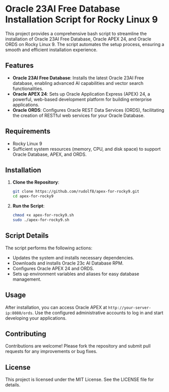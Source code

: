# Oracle 23AI Free Database Installation Script for Rocky Linux 9

This project provides a comprehensive bash script to streamline the installation of Oracle 23AI Free Database, Oracle APEX 24, and Oracle ORDS on Rocky Linux 9. The script automates the setup process, ensuring a smooth and efficient installation experience.

## Features
- **Oracle 23AI Free Database**: Installs the latest Oracle 23AI Free database, enabling advanced AI capabilities and vector search functionalities.
- **Oracle APEX 24**: Sets up Oracle Application Express (APEX) 24, a powerful, web-based development platform for building enterprise applications.
- **Oracle ORDS**: Configures Oracle REST Data Services (ORDS), facilitating the creation of RESTful web services for your Oracle Database.

## Requirements
- Rocky Linux 9
- Sufficient system resources (memory, CPU, and disk space) to support Oracle Database, APEX, and ORDS.

## Installation
1. **Clone the Repository**:
   ```bash
   git clone https://github.com/rudolf8/apex-for-rocky9.git
   cd apex-for-rocky9
   ```

2. **Run the Script**:
   ```bash
   chmod +x apex-for-rocky9.sh
   sudo ./apex-for-rocky9.sh
   ```

## Script Details
The script performs the following actions:
- Updates the system and installs necessary dependencies.
- Downloads and installs Oracle 23c AI Database RPM.
- Configures Oracle APEX 24 and ORDS.
- Sets up environment variables and aliases for easy database management.

## Usage
After installation, you can access Oracle APEX at `http://your-server-ip:8080/ords`. Use the configured administrative accounts to log in and start developing your applications.

## Contributing
Contributions are welcome! Please fork the repository and submit pull requests for any improvements or bug fixes.

## License
This project is licensed under the MIT License. See the LICENSE file for details.
